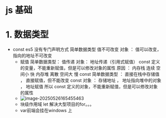 # js 基础
# 1. 数据类型
  - const 
    es5 没有专门声明方式
    简单数据类型 值不可改变
    对象 ： 值可以改变，指向的地址不可改变
    - 赋值
    简单数据类型： 值传递
    对象： 地址传递（引用式赋值）
    const 定义的变量，不能重新赋值，但是可以修改对象的属性
    原因 ： 
    内存栈 连续 空间小 快
    内存堆 离散 空间大 慢
    const 简单数据类型 ： 直接在栈中存储值 ， 直接赋值，但不能改变
    const 对象 ： 存储地址 ， 地址指向堆中的对象 ， 地址赋值
    所以 const 定义的对象，不能重新赋值，但是可以修改对象的属性
    - ![image-20250526165455463](C:\Users\HP\AppData\Roaming\Typora\typora-user-images\image-20250526165455463.png)
    - 块级作用域
    let 
    解决大型项目的for。。。
    - var前端会挂在windows 上